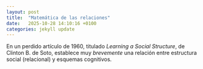 ```yaml
---
layout: post
title:  "Matemática de las relaciones"
date:   2025-10-28 14:10:16 +0100
categories: jekyll update
---
```


En un perdido artículo de 1960, titulado *Learning a Social Structure*, de Clinton B. de Soto, establece muy *brevemente* una relación entre estructura social (relacional) y esquemas cognitivos. 